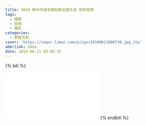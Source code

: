 ```yaml
---
title: 2019 柳州市渊文模拟联合国大会 快剪视频
tags:
  - 模联
  - 视频
  - 摄影
categories:
  - 明度光影
cover: 'https://imgur.lzmun.com/picgo/20190611000730.jpg_itp'
abbrlink: 34ea
date: 2019-06-11 00:06:15
---
```


{% bili %}
 <iframe src="//player.bilibili.com/player.html?aid=55111783&cid=96535132&page=2" scrolling="no" border="0" frameborder="no" framespacing="0" allowfullscreen="true"></iframe>
{% endbili %}